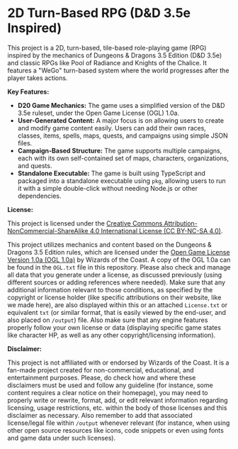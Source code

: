# 2D Turn-Based RPG (D&D 3.5e Inspired)

This project is a 2D, turn-based, tile-based role-playing game (RPG) inspired by the mechanics of Dungeons & Dragons 3.5 Edition (D&D 3.5e) and classic RPGs like Pool of Radiance and Knights of the Chalice. It features a "WeGo" turn-based system where the world progresses after the player takes actions.

**Key Features:**

*   **D20 Game Mechanics:** The game uses a simplified version of the D&D 3.5e ruleset, under the Open Game License (OGL) 1.0a.
*   **User-Generated Content:** A major focus is on allowing users to create and modify game content easily. Users can add their own races, classes, items, spells, maps, quests, and campaigns using simple JSON files.
*   **Campaign-Based Structure:** The game supports multiple campaigns, each with its own self-contained set of maps, characters, organizations, and quests.
*   **Standalone Executable:** The game is built using TypeScript and packaged into a standalone executable using `pkg`, allowing users to run it with a simple double-click without needing Node.js or other dependencies.

**License:**

This project is licensed under the [Creative Commons Attribution-NonCommercial-ShareAlike 4.0 International License (CC BY-NC-SA 4.0)](https://creativecommons.org/licenses/by-nc-sa/4.0/).

This project utilizes mechanics and content based on the Dungeons & Dragons 3.5 Edition rules, which are licensed under the [Open Game License Version 1.0a (OGL 1.0a)](https://media.wizards.com/2016/dnd/downloads/OGL_V1.0a.pdf) by Wizards of the Coast. A copy of the OGL 1.0a can be found in the `OGL.txt` file in this repository. Please also check and manage all data that you generate under a license, as discussed previously (using different sources or adding references where needed). Make sure that any additional information relevant to those conditions, as specified by the copyright or license holder (like specific attributions on their website, like we made here), are also displayed within this or an attached `License.txt` or equivalent `txt` (or similar format, that is easily viewed by the end-user, and also placed on `/output`) file. Also make sure that any engine features properly follow your own license or data (displaying specific game states like character HP, as well as any other copyright/licensing information).

**Disclaimer:**

This project is not affiliated with or endorsed by Wizards of the Coast. It is a fan-made project created for non-commercial, educational, and entertainment purposes. Please, do check how and where these disclaimers must be used and follow any guideline (for instance, some content requires a clear notice on their homepage), you may need to properly write or rewrite, format, add, or edit relevant information regarding licensing, usage restrictions, etc. within the body of those licenses and this disclaimer as necessary. Also remember to add that associated license/legal file within `/output` whenever relevant (for instance, when using other open source resources like icons, code snippets or even using fonts and game data under such licenses).

